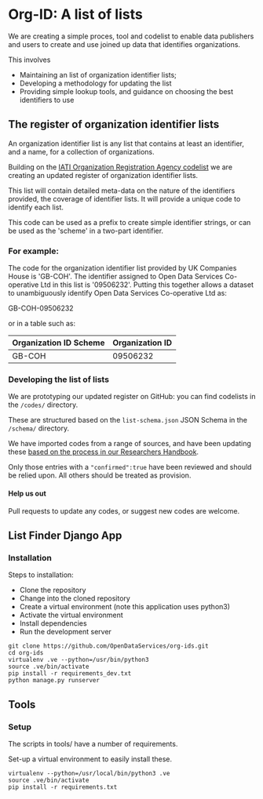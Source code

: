 # Org-ID: A list of lists

We are creating a simple proces, tool and codelist to enable data publishers and users to create and use joined up data that identifies organizations.

This involves

* Maintaining an list of organization identifier lists;
* Developing a methodology for updating the list
* Providing simple lookup tools, and guidance on choosing the best identifiers to use

## The register of organization identifier lists

An organization identifier list is any list that contains at least an identifier, and a name, for a collection of organizations.

Building on the [IATI Organization Registration Agency codelist](http://iatistandard.org/202/codelists/OrganisationRegistrationAgency/) we are creating an updated register of organization identifier lists.

This list will contain detailed meta-data on the nature of the identifiers provided, the coverage of identifier lists. It will provide a unique code to identify each list.

This code can be used as a prefix to create simple identifier strings, or can be used as the 'scheme' in a two-part identifier.

### For example:

The code for the organization identifier list provided by UK Companies House is 'GB-COH'. The identifier assigned to Open Data Services Co-operative Ltd in this list is '09506232'. Putting this together allows a dataset to unambiguously identify Open Data Services Co-operative Ltd as:

GB-COH-09506232

or in a table such as:

| Organization ID Scheme | Organization ID |
|------------------------|-----------------|
| GB-COH                 | 09506232        |

### Developing the list of lists

We are prototyping our updated register on GitHub: you can find codelists in the ```/codes/``` directory.

These are structured based on the ```list-schema.json``` JSON Schema in the ```/schema/``` directory.

We have imported codes from a range of sources, and have been updating these [based on the process in our Researchers Handbook](https://docs.google.com/document/d/1lkLjHxXaH9GuAR_g-pv9Qru28f1EeOMZtwXduVboMa4/edit#).

Only those entries with a ```"confirmed":true``` have been reviewed and should be relied upon. All others should be treated as provision.

#### Help us out

Pull requests to update any codes, or suggest new codes are welcome.


## List Finder Django App

### Installation
Steps to installation:

* Clone the repository
* Change into the cloned repository
* Create a virtual environment (note this application uses python3)
* Activate the virtual environment
* Install dependencies
* Run the development server

```
git clone https://github.com/OpenDataServices/org-ids.git
cd org-ids
virtualenv .ve --python=/usr/bin/python3
source .ve/bin/activate
pip install -r requirements_dev.txt
python manage.py runserver
```


## Tools

### Setup

The scripts in tools/ have a number of requirements.

Set-up a virtual environment to easily install these.

```
virtualenv --python=/usr/local/bin/python3 .ve
source .ve/bin/activate
pip install -r requirements.txt
```
